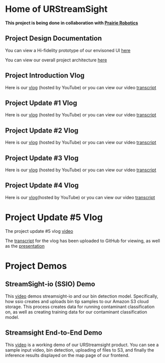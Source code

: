 # Home of URStreamSight
**This project is being done in collaboration with [Prairie Robotics](http://www.prairierobotics.com/)**

## Project Design Documentation
You can view a Hi-fidelity prototype of our envisoned UI [here](https://github.com/URStreamSight/URStreamSight.github.io/blob/master/Documentation/Hifi%20Prototype/Front%20End%20URStreamSight.pdf)

You can view our overall project architecture [here](https://github.com/URStreamSight/URStreamSight.github.io/blob/master/Documentation/Architecture/Overall%20Architecture.pdf)

## Project Introduction Vlog
Here is our [vlog](https://youtu.be/39VHr7tC7xA) (hosted by YouTube) or you can view our video [transcript](https://github.com/URStreamSight/URStreamSight.github.io/blob/master/Vlog%20Transcripts/2020-09-21%20Project%20Introduction%20Vlog.pdf)

## Project Update #1 Vlog
Here is our [vlog](https://youtu.be/8GEqlb1gqcg) (hosted by YouTube) or you can view our video [transcript](https://github.com/URStreamSight/URStreamSight.github.io/blob/master/Vlog%20Transcripts/2020-10-19%20Vlog%20Script.pdf)

## Project Update #2 Vlog
Here is our [vlog](https://www.youtube.com/watch?v=z5juMZGassc&feature=youtu.be) (hosted by YouTube) or you can view our video [transcript](https://github.com/URStreamSight/URStreamSight.github.io/blob/master/Vlog%20Transcripts/2020-11-16%20Vlog%20Script.pdf)

## Project Update #3 Vlog
Here is our [vlog](https://youtu.be/HCdGqYI7T_w) (hosted by YouTube) or you can view our video [transcript](https://github.com/URStreamSight/URStreamSight.github.io/blob/master/Vlog%20Transcripts/2020-12-14%20Vlog%20Script.pdf)

## Project Update #4 Vlog
Here is our [vlog](https://youtu.be/GGd6oA8uBCE)(hosted by YouTube) or you can view our video [transcript](https://github.com/URStreamSight/URStreamSight.github.io/blob/master/Vlog%20Transcripts/2021-02-04%20Vlog%20Script.pdf)

# Project Update #5 Vlog
The project update #5 vlog [video](https://youtu.be/F_COZzJo2E0)

The [transcript](https://github.com/URStreamSight/URStreamSight.github.io/blob/master/Vlog%20Transcripts/2021-03-18%20Vlog%20Script.pdf) for the vlog has been uploaded to GitHub for viewing, as well as the [presentation](https://github.com/URStreamSight/URStreamSight.github.io/blob/master/Vlog%20Transcripts/2021-03-18%20Vlog%20Presentation.pptx) 

# Project Demos
## StreamSight-io (SSIO) Demo
This [video](https://youtu.be/qqWzKBt7qy4) demos streamsight-io and our bin detection model. Specifically, how ssio creates and uploads bin tip samples to our Amazon S3 cloud storage. This process creates data for running contaminant classification on, as well as creating training data for our contaminant classification model.

## Streamsight End-to-End Demo
This [video](https://youtu.be/CYLs5wbPKI4) is a working demo of our URStreamsight product. You can see a sample input video, bin detection, uploading of files to S3, and finally the inference results displayed on the map page of our frontend.
